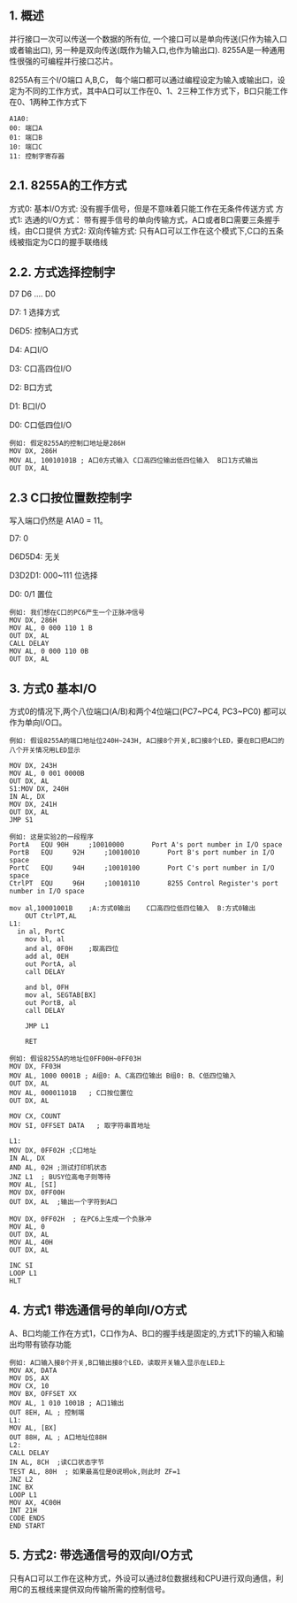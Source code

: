 ## 1. 概述
并行接口一次可以传送一个数据的所有位, 一个接口可以是单向传送(只作为输入口或者输出口), 另一种是双向传送(既作为输入口,也作为输出口). 8255A是一种通用性很强的可编程并行接口芯片。

8255A有三个I/O端口 A,B,C， 每个端口都可以通过编程设定为输入或输出口，设定为不同的工作方式，其中A口可以工作在0、1、2三种工作方式下，B口只能工作在0、1两种工作方式下

    A1A0:
    00: 端口A
    01: 端口B
    10: 端口C
    11: 控制字寄存器
    
## 2.1. 8255A的工作方式
方式0: 基本I/O方式: 没有握手信号，但是不意味着只能工作在无条件传送方式
方式1: 选通的I/O方式： 带有握手信号的单向传输方式，A口或者B口需要三条握手线，由C口提供
方式2: 双向传输方式: 只有A口可以工作在这个模式下,C口的五条线被指定为C口的握手联络线

## 2.2. 方式选择控制字

D7 D6 .... D0

D7: 1 选择方式

D6D5: 控制A口方式

D4: A口I/O

D3: C口高四位I/O

D2: B口方式

D1: B口I/O

D0: C口低四位I/O

    例如: 假定8255A的控制口地址是286H
    MOV DX, 286H
    MOV AL, 10010101B ; A口0方式输入 C口高四位输出低四位输入  B口1方式输出
    OUT DX, AL
    
## 2.3 C口按位置数控制字
写入端口仍然是 A1A0 = 11。

D7: 0

D6D5D4: 无关

D3D2D1: 000~111 位选择

D0: 0/1 置位

    例如: 我们想在C口的PC6产生一个正脉冲信号
    MOV DX, 286H
    MOV AL, 0 000 110 1 B
    OUT DX, AL
    CALL DELAY
    MOV AL, 0 000 110 0B
    OUT DX, AL
    
## 3. 方式0 基本I/O
方式0的情况下,两个八位端口(A/B)和两个4位端口(PC7~PC4, PC3~PC0) 都可以作为单向I/O口。

    例如: 假设8255A的端口地址位240H~243H, A口接8个开关,B口接8个LED，要在B口把A口的八个开关情况用LED显示
    
    MOV DX, 243H
    MOV AL, 0 001 0000B
    OUT DX, AL
    S1:MOV DX, 240H
    IN AL, DX
    MOV DX, 241H
    OUT DX, AL
    JMP S1
    
    例如: 这是实验2的一段程序
    PortA	EQU	90H		;10010000		Port A's port number in I/O space
    PortB	EQU 	92H		;10010010 		Port B's port number in I/O space
    PortC	EQU 	94H		;10010100 		Port C's port number in I/O space
    CtrlPT	EQU 	96H		;10010110 		8255 Control Register's port number in I/O space
    
    mov al,10001001B	;A:方式0输出	C口高四位低四位输入 	B:方式0输出	
		OUT CtrlPT,AL	
    L1: 	    
      in al, PortC
	    mov bl, al
	    and al, 0F0H	;取高四位
	    add al, 0EH		
	    out PortA, al
	    call DELAY
	    
	    and bl, 0FH
	    mov al, SEGTAB[BX]
	    out PortB, al
	    call DELAY

	    JMP L1
      
	    RET
      
    例如: 假设8255A的地址位0FF00H~0FF03H
    MOV DX, FF03H
    MOV AL, 1000 0001B ; A组0: A、C高四位输出 B组0: B、C低四位输入
    OUT DX, AL
    MOV AL, 00001101B   ; C口按位置位
    OUT DX, AL
    
    MOV CX, COUNT
    MOV SI, OFFSET DATA   ; 取字符串首地址
    
    L1:
    MOV DX, 0FF02H ;C口地址
    IN AL, DX
    AND AL, 02H ;测试打印机状态
    JNZ L1  ; BUSY位高电子则等待
    MOV AL, [SI]
    MOV DX, 0FF00H
    OUT DX, AL  ;输出一个字符到A口
    
    MOV DX, 0FF02H  ; 在PC6上生成一个负脉冲
    MOV AL, 0
    OUT DX, AL
    MOV AL, 40H
    OUT DX, AL
    
    INC SI
    LOOP L1
    HLT
    
## 4. 方式1 带选通信号的单向I/O方式
A、B口均能工作在方式1，C口作为A、B口的握手线是固定的,方式1下的输入和输出均带有锁存功能

    例如: A口输入接8个开关,B口输出接8个LED，读取开关输入显示在LED上
    MOV AX, DATA
    MOV DS, AX
    MOV CX, 10
    MOV BX, OFFSET XX
    MOV AL, 1 010 1001B ; A口1输出 
    OUT 8EH, AL ; 控制端
    L1:
    MOV AL, [BX]
    OUT 88H, AL ; A口地址位88H
    L2:
    CALL DELAY
    IN AL, 8CH  ;读C口状态字节
    TEST AL, 80H  ; 如果最高位是0说明ok,则此时 ZF=1
    JNZ L2
    INC BX
    LOOP L1
    MOV AX, 4C00H
    INT 21H
    CODE ENDS
    END START

## 5. 方式2: 带选通信号的双向I/O方式
只有A口可以工作在这种方式，外设可以通过8位数据线和CPU进行双向通信，利用C的五根线来提供双向传输所需的控制信号。


